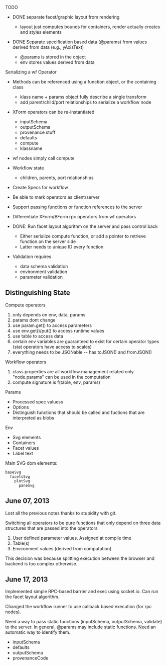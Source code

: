 TODO

* DONE separate facet/graphic layout from rendering
  * layout just computes bounds for containers, render actually creates and styles elements

* DONE Separate specification based data (@params) from values
  derived from data (e.g., yAxisText)
  * @params is stored in the object
  * env stores values derived from data

Serializing a wf Operator

* Methods can be referenced using a function object, or the containing class
  * klass name + params object fully describe a single transform
  * add parent/child/port relationships to serialize a workflow node
* XForm operators can be re-instantiated
  * inputSchema
  * outputSchema
  * provenance stuff
  * defaults
  * compute
  * klassname
* wf nodes simply call compute
* Workflow state
  * children, parents, port relationships

* Create Specs for workflow
* Be able to mark operators as client/server
* Support passing functions or function references to the server
* Differentiate XForm/BForm rpc operators from wf operators
* DONE: Run facet layout algorithm on the server and pass control back
  * Either serialize compute function, or add a pointer to
    retrieve function on the server side
  * Latter needs to unique ID every function


* Validation requires
  * data schema validation
  * environment validation
  * parameter validation

Distinguishing State
--------------------

Compute operators

1. only depends on env, data, params
2. params dont change
3. use param.get() to access parameters
4. use env.get()/put() to access runtime values
5. use table to access data
6. certain env variables are guaranteed to exist for certain operator types
   (stat operators have access to scales)
7. everything needs to be JSONable -- has toJSON() and fromJSON()

Workflow operators

1. class properties are all workflow management related
   only "node.params" can be used in the computation
2. compute signature is f(table, env, params)

Params

* Processed spec valuess
* Options
* Distinguish functions that should be called and fuctions that are interpreted as blobs

Env

* Svg elements
* Containers
* Facet values
* Label text

Main SVG dom elements:

    baseSvg
      facetsSvg
        plotSvg
          paneSvg




June 07, 2013
--------------

Lost all the previous notes thanks to stupidity with git.

Switching all operators to be pure functions that only depend on three data
structures that are passed into the operators

1. User defined parameter values.  Assigned at compile time
2. Table(s)
3. Environment values (derived from computation)

This decision was because splitting execution between the browser and backend
is too complex otherwise.

June 17, 2013
-------------------

Implemented simple RPC-based barrier and exec using socket.io.  Can run the facet layout algorithm.

Changed the workflow runner to use callback based execution (for rpc nodes).

Need a way to pass static functions (inputSchema, outputSchema, validate) to the server.  In general,
@params may include static functions.  Need an automatic way to identify them.

  * inputSchema
  * defaults
  * outputSchema
  * provenanceCode




